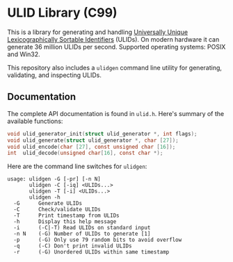 # ULID Library (C99)

This is a library for generating and handling [Universally Unique
Lexicographically Sortable Identifiers][ulid] (ULIDs). On modern
hardware it can generate 36 million ULIDs per second. Supported
operating systems: POSIX and Win32.

This repository also includes a `ulidgen` command line utility for
generating, validating, and inspecting ULIDs.

## Documentation

The complete API documentation is found in `ulid.h`. Here's summary of
the available functions:

```c
void ulid_generator_init(struct ulid_generator *, int flags);
void ulid_generate(struct ulid_generator *, char [27]);
void ulid_encode(char [27], const unsigned char [16]);
int  ulid_decode(unsigned char[16], const char *);
```

Here are the command line switches for `ulidgen`:

```
usage: ulidgen -G [-pr] [-n N]
       ulidgen -C [-iq] <ULIDs...>
       ulidgen -T [-i] <ULIDs...>
       ulidgen -h
  -G      Generate ULIDs
  -C      Check/validate ULIDs
  -T      Print timestamp from ULIDs
  -h      Display this help message
  -i      (-C|-T) Read ULIDs on standard input
  -n N    (-G) Number of ULIDs to generate [1]
  -p      (-G) Only use 79 random bits to avoid overflow
  -q      (-C) Don't print invalid ULIDs
  -r      (-G) Unordered ULIDs within same timestamp
```

[ulid]: https://github.com/ulid/spec
